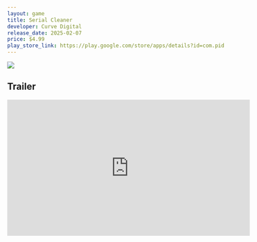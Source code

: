 ```yaml
---
layout: game
title: Serial Cleaner
developer: Curve Digital
release_date: 2025-02-07
price: $4.99
play_store_link: https://play.google.com/store/apps/details?id=com.pid.serialcleaner
---
```


<!-- Write your game description here. -->

<!-- Add your image embeds here. Remember to place images in assets/images/ -->
<img src="{{ 'assets/images/serial_cleaner_gameplay.jpg' | relative_url }}" />
<!-- IMPORTANT: Please manually place the image file 'serial_cleaner_gameplay.jpg' into the 'assets/images/' directory. -->

<!-- Optional: Add a rating section -->
<!-- ## My Rating
<!-- **Overall:** ⭐⭐⭐⭐☆ -->

<!-- Optional: Add a trailer section -->
## Trailer
<iframe width="560" height="315" src="https://www.youtube.com/embed/Wh6IEObKFyA?si=yaxbdizO9i49GtDa" title="YouTube video player" frameborder="0" allow="accelerometer; autoplay; clipboard-write; encrypted-media; gyroscope; picture-in-picture; web-share" referrerpolicy="strict-origin-when-cross-origin" allowfullscreen></iframe>